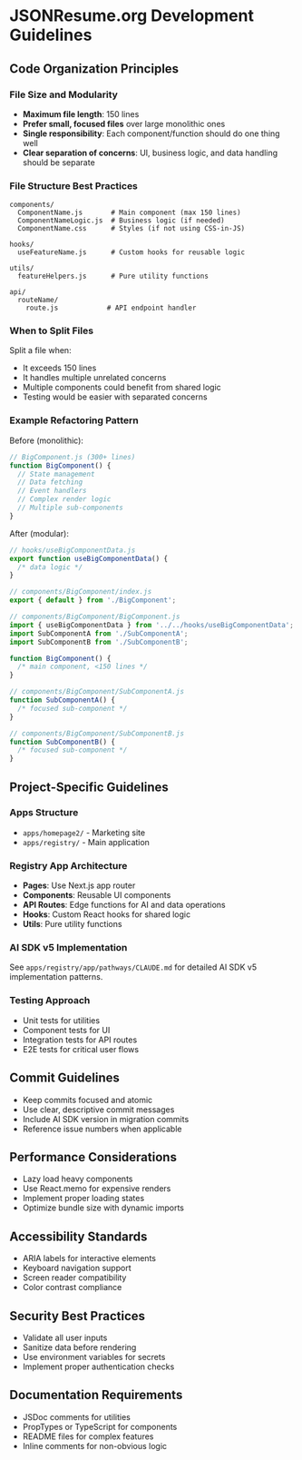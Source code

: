 # JSONResume.org Development Guidelines

## Code Organization Principles

### File Size and Modularity

- **Maximum file length**: 150 lines
- **Prefer small, focused files** over large monolithic ones
- **Single responsibility**: Each component/function should do one thing well
- **Clear separation of concerns**: UI, business logic, and data handling should be separate

### File Structure Best Practices

```
components/
  ComponentName.js       # Main component (max 150 lines)
  ComponentNameLogic.js  # Business logic (if needed)
  ComponentName.css      # Styles (if not using CSS-in-JS)

hooks/
  useFeatureName.js      # Custom hooks for reusable logic

utils/
  featureHelpers.js      # Pure utility functions

api/
  routeName/
    route.js            # API endpoint handler
```

### When to Split Files

Split a file when:

- It exceeds 150 lines
- It handles multiple unrelated concerns
- Multiple components could benefit from shared logic
- Testing would be easier with separated concerns

### Example Refactoring Pattern

Before (monolithic):

```javascript
// BigComponent.js (300+ lines)
function BigComponent() {
  // State management
  // Data fetching
  // Event handlers
  // Complex render logic
  // Multiple sub-components
}
```

After (modular):

```javascript
// hooks/useBigComponentData.js
export function useBigComponentData() {
  /* data logic */
}

// components/BigComponent/index.js
export { default } from './BigComponent';

// components/BigComponent/BigComponent.js
import { useBigComponentData } from '../../hooks/useBigComponentData';
import SubComponentA from './SubComponentA';
import SubComponentB from './SubComponentB';

function BigComponent() {
  /* main component, <150 lines */
}

// components/BigComponent/SubComponentA.js
function SubComponentA() {
  /* focused sub-component */
}

// components/BigComponent/SubComponentB.js
function SubComponentB() {
  /* focused sub-component */
}
```

## Project-Specific Guidelines

### Apps Structure

- `apps/homepage2/` - Marketing site
- `apps/registry/` - Main application

### Registry App Architecture

- **Pages**: Use Next.js app router
- **Components**: Reusable UI components
- **API Routes**: Edge functions for AI and data operations
- **Hooks**: Custom React hooks for shared logic
- **Utils**: Pure utility functions

### AI SDK v5 Implementation

See `apps/registry/app/pathways/CLAUDE.md` for detailed AI SDK v5 implementation patterns.

### Testing Approach

- Unit tests for utilities
- Component tests for UI
- Integration tests for API routes
- E2E tests for critical user flows

## Commit Guidelines

- Keep commits focused and atomic
- Use clear, descriptive commit messages
- Include AI SDK version in migration commits
- Reference issue numbers when applicable

## Performance Considerations

- Lazy load heavy components
- Use React.memo for expensive renders
- Implement proper loading states
- Optimize bundle size with dynamic imports

## Accessibility Standards

- ARIA labels for interactive elements
- Keyboard navigation support
- Screen reader compatibility
- Color contrast compliance

## Security Best Practices

- Validate all user inputs
- Sanitize data before rendering
- Use environment variables for secrets
- Implement proper authentication checks

## Documentation Requirements

- JSDoc comments for utilities
- PropTypes or TypeScript for components
- README files for complex features
- Inline comments for non-obvious logic
